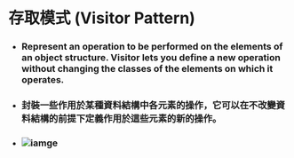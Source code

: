 存取模式 (Visitor Pattern)
=====
* ### Represent an operation to be performed on the elements of an object structure. Visitor lets you define a new operation without changing the classes of the elements on which it operates.
* ### 封裝一些作用於某種資料結構中各元素的操作，它可以在不改變資料結構的前提下定義作用於這些元素的新的操作。
* ### ![iamge]()
